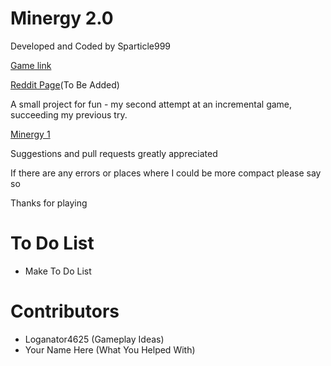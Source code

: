 # Minergy 2.0

Developed and Coded by Sparticle999

[Game link](http://sparticle999.github.io/Minergy2/)

[Reddit Page]()(To Be Added)

A small project for fun - my second attempt at an incremental game, succeeding my previous try.

[Minergy 1](http://sparticle999.github.io/Minergy/)

Suggestions and pull requests greatly appreciated

If there are any errors or places where I could be more compact please say so

Thanks for playing

# To Do List

- Make To Do List

# Contributors
- Loganator4625 (Gameplay Ideas)
- Your Name Here (What You Helped With)
